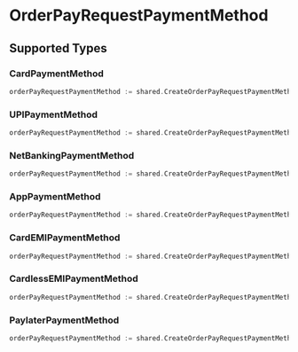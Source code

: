 # OrderPayRequestPaymentMethod


## Supported Types

### CardPaymentMethod

```go
orderPayRequestPaymentMethod := shared.CreateOrderPayRequestPaymentMethodCardPaymentMethod(shared.CardPaymentMethod{/* values here */})
```

### UPIPaymentMethod

```go
orderPayRequestPaymentMethod := shared.CreateOrderPayRequestPaymentMethodUPIPaymentMethod(shared.UPIPaymentMethod{/* values here */})
```

### NetBankingPaymentMethod

```go
orderPayRequestPaymentMethod := shared.CreateOrderPayRequestPaymentMethodNetBankingPaymentMethod(shared.NetBankingPaymentMethod{/* values here */})
```

### AppPaymentMethod

```go
orderPayRequestPaymentMethod := shared.CreateOrderPayRequestPaymentMethodAppPaymentMethod(shared.AppPaymentMethod{/* values here */})
```

### CardEMIPaymentMethod

```go
orderPayRequestPaymentMethod := shared.CreateOrderPayRequestPaymentMethodCardEMIPaymentMethod(shared.CardEMIPaymentMethod{/* values here */})
```

### CardlessEMIPaymentMethod

```go
orderPayRequestPaymentMethod := shared.CreateOrderPayRequestPaymentMethodCardlessEMIPaymentMethod(shared.CardlessEMIPaymentMethod{/* values here */})
```

### PaylaterPaymentMethod

```go
orderPayRequestPaymentMethod := shared.CreateOrderPayRequestPaymentMethodPaylaterPaymentMethod(shared.PaylaterPaymentMethod{/* values here */})
```

